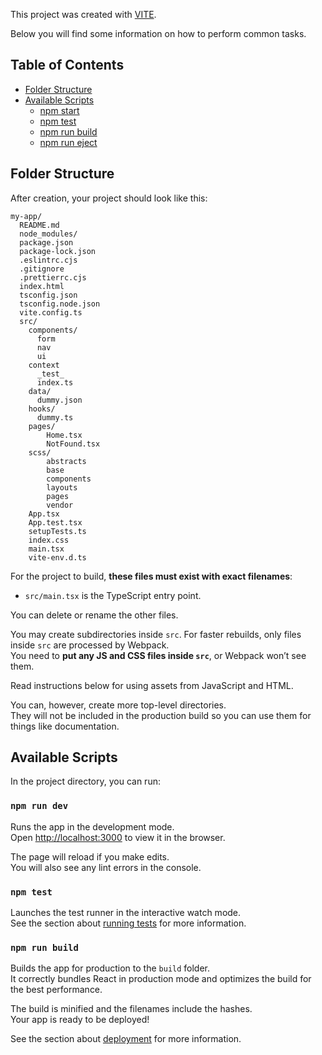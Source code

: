 This project was created with [VITE](https://vitejs.dev/).

Below you will find some information on how to perform common tasks.<br>

## Table of Contents
- [Folder Structure](#folder-structure)
- [Available Scripts](#available-scripts)
  - [npm start](#npm-start)
  - [npm test](#npm-test)
  - [npm run build](#npm-run-build)
  - [npm run eject](#npm-run-eject)

## Folder Structure

After creation, your project should look like this:

```
my-app/
  README.md
  node_modules/
  package.json
  package-lock.json
  .eslintrc.cjs
  .gitignore
  .prettierrc.cjs
  index.html
  tsconfig.json
  tsconfig.node.json
  vite.config.ts
  src/
    components/
      form
      nav
      ui
    context
      _test_
      index.ts
    data/
      dummy.json
    hooks/
      dummy.ts
    pages/
        Home.tsx
        NotFound.tsx
    scss/
        abstracts
        base
        components
        layouts
        pages
        vendor
    App.tsx
    App.test.tsx
    setupTests.ts
    index.css
    main.tsx
    vite-env.d.ts
```

For the project to build, **these files must exist with exact filenames**:
* `src/main.tsx` is the TypeScript entry point.

You can delete or rename the other files.

You may create subdirectories inside `src`. For faster rebuilds, only files inside `src` are processed by Webpack.<br>
You need to **put any JS and CSS files inside `src`**, or Webpack won’t see them.

Read instructions below for using assets from JavaScript and HTML.

You can, however, create more top-level directories.<br>
They will not be included in the production build so you can use them for things like documentation.

## Available Scripts

In the project directory, you can run:

### `npm run dev`

Runs the app in the development mode.<br>
Open [http://localhost:3000](http://localhost:3000) to view it in the browser.

The page will reload if you make edits.<br>
You will also see any lint errors in the console.

### `npm test`

Launches the test runner in the interactive watch mode.<br>
See the section about [running tests](#running-tests) for more information.

### `npm run build`

Builds the app for production to the `build` folder.<br>
It correctly bundles React in production mode and optimizes the build for the best performance.

The build is minified and the filenames include the hashes.<br>
Your app is ready to be deployed!

See the section about [deployment](#deployment) for more information.

